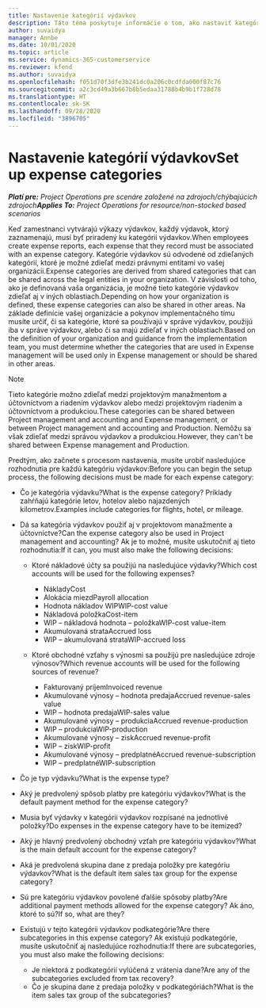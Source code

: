 ```yaml
---
title: Nastavenie kategórií výdavkov
description: Táto téma poskytuje informácie o tom, ako nastaviť kategórie výdavkov a zdieľané kategórie pre výkazy výdavkov.
author: suvaidya
manager: Annbe
ms.date: 10/01/2020
ms.topic: article
ms.service: dynamics-365-customerservice
ms.reviewer: kfend
ms.author: suvaidya
ms.openlocfilehash: f051d70f3dfe3b241dc0a206c0cdfda000f87c76
ms.sourcegitcommit: a2c3cd49a3b667b8b5edaa31788b4b9b1f728d78
ms.translationtype: HT
ms.contentlocale: sk-SK
ms.lasthandoff: 09/28/2020
ms.locfileid: "3896705"
---
```

# <a name="set-up-expense-categories"></a><span data-ttu-id="ea4b4-103">Nastavenie kategórií výdavkov</span><span class="sxs-lookup"><span data-stu-id="ea4b4-103">Set up expense categories</span></span>

<span data-ttu-id="ea4b4-104">_**Platí pre:** Project Operations pre scenáre založené na zdrojoch/chýbajúcich zdrojoch_</span><span class="sxs-lookup"><span data-stu-id="ea4b4-104">_**Applies To:** Project Operations for resource/non-stocked based scenarios_</span></span>

<span data-ttu-id="ea4b4-105">Keď zamestnanci vytvárajú výkazy výdavkov, každý výdavok, ktorý zaznamenajú, musí byť priradený ku kategórii výdavkov.</span><span class="sxs-lookup"><span data-stu-id="ea4b4-105">When employees create expense reports, each expense that they record must be associated with an expense category.</span></span> <span data-ttu-id="ea4b4-106">Kategórie výdavkov sú odvodené od zdieľaných kategórií, ktoré je možné zdieľať medzi právnymi entitami vo vašej organizácii.</span><span class="sxs-lookup"><span data-stu-id="ea4b4-106">Expense categories are derived from shared categories that can be shared across the legal entities in your organization.</span></span> <span data-ttu-id="ea4b4-107">V závislosti od toho, ako je definovaná vaša organizácia, je možné tieto kategórie výdavkov zdieľať aj v iných oblastiach.</span><span class="sxs-lookup"><span data-stu-id="ea4b4-107">Depending on how your organization is defined, these expense categories can also be shared in other areas.</span></span> <span data-ttu-id="ea4b4-108">Na základe definície vašej organizácie a pokynov implementačného tímu musíte určiť, či sa kategórie, ktoré sa používajú v správe výdavkov, použijú iba v správe výdavkov, alebo či sa majú zdieľať v iných oblastiach.</span><span class="sxs-lookup"><span data-stu-id="ea4b4-108">Based on the definition of your organization and guidance from the implementation team, you must determine whether the categories that are used in Expense management will be used only in Expense management or should be shared in other areas.</span></span>

> [!NOTE]
> <span data-ttu-id="ea4b4-109">Tieto kategórie možno zdieľať medzi projektovým manažmentom a účtovníctvom a riadením výdavkov alebo medzi projektovým riadením a účtovníctvom a produkciou.</span><span class="sxs-lookup"><span data-stu-id="ea4b4-109">These categories can be shared between Project management and accounting and Expense management, or between Project management and accounting and Production.</span></span> <span data-ttu-id="ea4b4-110">Nemôžu sa však zdieľať medzi správou výdavkov a produkciou.</span><span class="sxs-lookup"><span data-stu-id="ea4b4-110">However, they can't be shared between Expense management and Production.</span></span>

<span data-ttu-id="ea4b4-111">Predtým, ako začnete s procesom nastavenia, musíte urobiť nasledujúce rozhodnutia pre každú kategóriu výdavkov:</span><span class="sxs-lookup"><span data-stu-id="ea4b4-111">Before you can begin the setup process, the following decisions must be made for each expense category:</span></span>

- <span data-ttu-id="ea4b4-112">Čo je kategória výdavku?</span><span class="sxs-lookup"><span data-stu-id="ea4b4-112">What is the expense category?</span></span> <span data-ttu-id="ea4b4-113">Príklady zahŕňajú kategórie letov, hotelov alebo najazdených kilometrov.</span><span class="sxs-lookup"><span data-stu-id="ea4b4-113">Examples include categories for flights, hotel, or mileage.</span></span>
- <span data-ttu-id="ea4b4-114">Dá sa kategória výdavkov použiť aj v projektovom manažmente a účtovníctve?</span><span class="sxs-lookup"><span data-stu-id="ea4b4-114">Can the expense category also be used in Project management and accounting?</span></span> <span data-ttu-id="ea4b4-115">Ak je to možné, musíte uskutočniť aj tieto rozhodnutia:</span><span class="sxs-lookup"><span data-stu-id="ea4b4-115">If it can, you must also make the following decisions:</span></span>

    - <span data-ttu-id="ea4b4-116">Ktoré nákladové účty sa použijú na nasledujúce výdavky?</span><span class="sxs-lookup"><span data-stu-id="ea4b4-116">Which cost accounts will be used for the following expenses?</span></span>

        - <span data-ttu-id="ea4b4-117">Náklady</span><span class="sxs-lookup"><span data-stu-id="ea4b4-117">Cost</span></span>
        - <span data-ttu-id="ea4b4-118">Alokácia miezd</span><span class="sxs-lookup"><span data-stu-id="ea4b4-118">Payroll allocation</span></span>
        - <span data-ttu-id="ea4b4-119">Hodnota nákladov WIP</span><span class="sxs-lookup"><span data-stu-id="ea4b4-119">WIP-cost value</span></span>
        - <span data-ttu-id="ea4b4-120">Nákladová položka</span><span class="sxs-lookup"><span data-stu-id="ea4b4-120">Cost-item</span></span>
        - <span data-ttu-id="ea4b4-121">WIP – nákladová hodnota – položka</span><span class="sxs-lookup"><span data-stu-id="ea4b4-121">WIP-cost value-item</span></span>
        - <span data-ttu-id="ea4b4-122">Akumulovaná strata</span><span class="sxs-lookup"><span data-stu-id="ea4b4-122">Accrued loss</span></span>
        - <span data-ttu-id="ea4b4-123">WIP – akumulovaná strata</span><span class="sxs-lookup"><span data-stu-id="ea4b4-123">WIP-accrued loss</span></span>

    - <span data-ttu-id="ea4b4-124">Ktoré obchodné vzťahy s výnosmi sa použijú pre nasledujúce zdroje výnosov?</span><span class="sxs-lookup"><span data-stu-id="ea4b4-124">Which revenue accounts will be used for the following sources of revenue?</span></span>

        - <span data-ttu-id="ea4b4-125">Fakturovaný príjem</span><span class="sxs-lookup"><span data-stu-id="ea4b4-125">Invoiced revenue</span></span>
        - <span data-ttu-id="ea4b4-126">Akumulované výnosy – hodnota predaja</span><span class="sxs-lookup"><span data-stu-id="ea4b4-126">Accrued revenue-sales value</span></span>
        - <span data-ttu-id="ea4b4-127">WIP – hodnota predaja</span><span class="sxs-lookup"><span data-stu-id="ea4b4-127">WIP-sales value</span></span>
        - <span data-ttu-id="ea4b4-128">Akumulované výnosy – produkcia</span><span class="sxs-lookup"><span data-stu-id="ea4b4-128">Accrued revenue-production</span></span>
        - <span data-ttu-id="ea4b4-129">WIP – produkcia</span><span class="sxs-lookup"><span data-stu-id="ea4b4-129">WIP-production</span></span>
        - <span data-ttu-id="ea4b4-130">Akumulované výnosy – zisk</span><span class="sxs-lookup"><span data-stu-id="ea4b4-130">Accrued revenue-profit</span></span>
        - <span data-ttu-id="ea4b4-131">WIP – zisk</span><span class="sxs-lookup"><span data-stu-id="ea4b4-131">WIP-profit</span></span>
        - <span data-ttu-id="ea4b4-132">Akumulované výnosy – predplatné</span><span class="sxs-lookup"><span data-stu-id="ea4b4-132">Accrued revenue-subscription</span></span>
        - <span data-ttu-id="ea4b4-133">WIP – predplatné</span><span class="sxs-lookup"><span data-stu-id="ea4b4-133">WIP-subscription</span></span>

- <span data-ttu-id="ea4b4-134">Čo je typ výdavku?</span><span class="sxs-lookup"><span data-stu-id="ea4b4-134">What is the expense type?</span></span>
- <span data-ttu-id="ea4b4-135">Aký je predvolený spôsob platby pre kategóriu výdavkov?</span><span class="sxs-lookup"><span data-stu-id="ea4b4-135">What is the default payment method for the expense category?</span></span>
- <span data-ttu-id="ea4b4-136">Musia byť výdavky v kategórii výdavkov rozpísané na jednotlivé položky?</span><span class="sxs-lookup"><span data-stu-id="ea4b4-136">Do expenses in the expense category have to be itemized?</span></span>
- <span data-ttu-id="ea4b4-137">Aký je hlavný predvolený obchodný vzťah pre kategóriu výdavkov?</span><span class="sxs-lookup"><span data-stu-id="ea4b4-137">What is the main default account for the expense category?</span></span>
- <span data-ttu-id="ea4b4-138">Aká je predvolená skupina dane z predaja položky pre kategóriu výdavkov?</span><span class="sxs-lookup"><span data-stu-id="ea4b4-138">What is the default item sales tax group for the expense category?</span></span>
- <span data-ttu-id="ea4b4-139">Sú pre kategóriu výdavkov povolené ďalšie spôsoby platby?</span><span class="sxs-lookup"><span data-stu-id="ea4b4-139">Are additional payment methods allowed for the expense category?</span></span> <span data-ttu-id="ea4b4-140">Ak áno, ktoré to sú?</span><span class="sxs-lookup"><span data-stu-id="ea4b4-140">If so, what are they?</span></span>
- <span data-ttu-id="ea4b4-141">Existujú v tejto kategórii výdavkov podkategórie?</span><span class="sxs-lookup"><span data-stu-id="ea4b4-141">Are there subcategories in this expense category?</span></span> <span data-ttu-id="ea4b4-142">Ak existujú podkategórie, musíte uskutočniť aj nasledujúce rozhodnutia:</span><span class="sxs-lookup"><span data-stu-id="ea4b4-142">If there are subcategories, you must also make the following decisions:</span></span>

    - <span data-ttu-id="ea4b4-143">Je niektorá z podkategórií vylúčená z vrátenia dane?</span><span class="sxs-lookup"><span data-stu-id="ea4b4-143">Are any of the subcategories excluded from tax recovery?</span></span>
    - <span data-ttu-id="ea4b4-144">Čo je skupina dane z predaja položky v podkategóriách?</span><span class="sxs-lookup"><span data-stu-id="ea4b4-144">What is the item sales tax group of the subcategories?</span></span>
